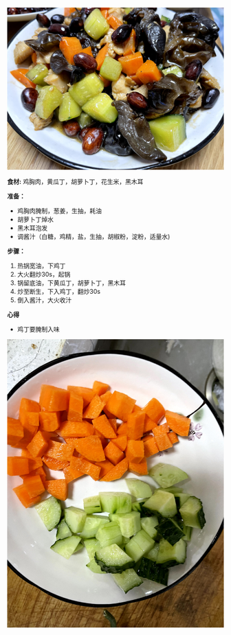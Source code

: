 ![宫保鸡丁](images/宫保鸡丁.jpg)

**食材:**
鸡胸肉，黄瓜丁，胡萝卜丁，花生米，黑木耳

**准备：**
- 鸡胸肉腌制，葱姜，生抽，耗油
- 胡萝卜丁焯水
- 黑木耳泡发
- 调酱汁（白糖，鸡精，盐，生抽，胡椒粉，淀粉，适量水)


**步骤：**
1. 热锅宽油，下鸡丁
2. 大火翻炒30s，起锅
3. 锅留底油，下黄瓜丁，胡萝卜丁，黑木耳
4. 炒至断生，下入鸡丁，翻炒30s
5. 倒入酱汁，大火收汁

**心得**
- 鸡丁要腌制入味


![鸡肉](images/宫保鸡丁1.jpg)